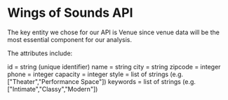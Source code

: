 # Wings of Sounds API
The key entity we chose for our API is Venue since venue data will be the most essential component for our analysis. 

The attributes include: 

id = string (unique identifier) 
name = string
city = string
zipcode = integer
phone = integer
capacity = integer
style = list of strings (e.g. ["Theater","Performance Space"])
keywords = list of strings (e.g. ["Intimate","Classy","Modern"])
